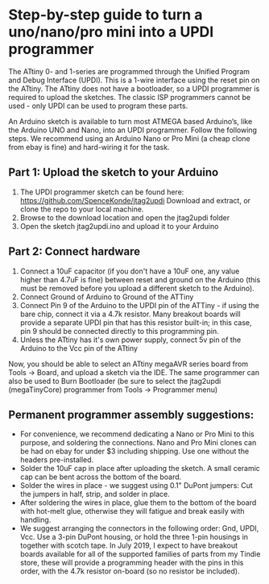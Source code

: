 # Step-by-step guide to turn a uno/nano/pro mini into a UPDI programmer

The ATtiny 0- and 1-series are programmed through the Unified Program and Debug Interface (UPDI). This is a 1-wire interface using the reset pin on the ATtiny. The ATtiny does not have a bootloader, so a UPDI programmer is required to upload the sketches. The classic ISP programmers cannot be used - only UPDI can be used to program these parts. 

An Arduino sketch is available to turn most ATMEGA based Arduino’s, like the Arduino UNO and Nano, into an UPDI programmer. Follow the following steps. We recommend using an Arduino Nano or Pro Mini (a cheap clone from ebay is fine) and hard-wiring it for the task.

## Part 1: Upload the sketch to your Arduino
1.	The UPDI programmer sketch can be found here: https://github.com/SpenceKonde/jtag2updi
Download and extract, or clone the repo to your local machine. 
2.	Browse to the download location and open the jtag2updi folder
3.	Open the sketch jtag2updi.ino and upload it to your Arduino

## Part 2: Connect hardware
1.  Connect a 10uF capacitor (if you don't have a 10uF one, any value higher than 4.7uF is fine) between reset and ground on the Arduino (this must be removed before you upload a different sketch to the Arduino). 
2.  Connect Ground of Arduino to Ground of the ATTiny
3.  Connect Pin 9 of the Arduino to the UPDI pin of the ATTiny - if using the bare chip, connect it via a 4.7k resistor. Many breakout boards will provide a separate UPDI pin that has this resistor built-in; in this case, pin 9 should be connected directly to this programming pin. 
4.	Unless the ATtiny has it's own power supply, connect 5v pin of the Arduino to the Vcc pin of the ATtiny

Now, you should be able to select an ATtiny megaAVR series board from Tools -> Board, and upload a sketch via the IDE. The same programmer can also be used to Burn Bootloader (be sure to select the jtag2updi (megaTinyCore) programmer from Tools -> Programmer menu) 

## Permanent programmer assembly suggestions: 
* For convenience, we recommend dedicating a Nano or Pro Mini to this purpose, and soldering the connections. Nano and Pro Mini clones can be had on ebay for under $3 including shipping. Use one without the headers pre-installed. 
* Solder the 10uF cap in place after uploading the sketch. A small ceramic cap can be bent across the bottom of the board. 
* Solder the wires in place - we suggest using 0.1" DuPont jumpers: Cut the jumpers in half, strip, and solder in place.
* After soldering the wires in place, glue them to the bottom of the board with hot-melt glue, otherwise they will fatigue and break easily with handling.
* We suggest arranging the connectors in the following order: Gnd, UPDI, Vcc. Use a 3-pin DuPont housing, or hold the three 1-pin housings in together with scotch tape. In July 2019, I expect to have breakout boards available for all of the supported families of parts from my Tindie store, these will provide a programming header with the pins in this order, with the 4.7k resistor on-board (so no resistor be included). 
